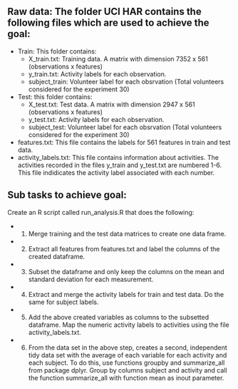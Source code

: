## Raw data: The folder UCI HAR contains the following files which are used to achieve the goal:
- Train: This folder contains: 
   - X_train.txt: Training data. A matrix with dimension 7352 x 561 (observations x features)
   - y_train.txt: Activity labels for each observation.
   - subject_train: Volunteer label for each obsrvation (Total volunteers considered for the experiment 30)
- Test: this folder contains:
   - X_test.txt: Test data. A matrix with dimension 2947 x 561 (observations x features)
   - y_test.txt: Activity labels for each observation.
   - subject_test: Volunteer label for each obsrvation (Total volunteers considered for the experiment 30)
- features.txt: This file contains the labels for 561 features in train and test data.
- activity_labels.txt: This file contains information about activities. The activities recorded in the files y_train and y_test.txt are numbered 1-6. This file indidicates the activity label associated with each number.

## Sub tasks to achieve goal:

Create an R script called run_analysis.R that does the following:

- 1) Merge training and the test data matrices to create one data frame.
- 2) Extract all features from features.txt and label the columns of the created dataframe.
- 3) Subset the dataframe and only keep the columns on the mean and standard deviation for each measurement.
- 4) Extract and merge the activity labels for train and test data. Do the same for subject labels.
- 5) Add the above created variables as columns to the subsetted dataframe. Map the numeric activity labels to activities using the file activity_labels.txt.
- 6) From the data set in the above step, creates a second, independent tidy data set with the average of each variable for each activity and each subject. To do this, use functions groupby and summarize_all from package dplyr. Group by columns subject and activity and call the function summarize_all with function mean as inout parameter.
